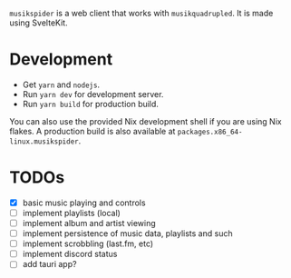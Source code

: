 `musikspider` is a web client that works with `musikquadrupled`. It is made using SvelteKit.

# Development

- Get `yarn` and `nodejs`.
- Run `yarn dev` for development server.
- Run `yarn build` for production build.

You can also use the provided Nix development shell if you are using Nix flakes.
A production build is also available at `packages.x86_64-linux.musikspider`.

# TODOs

- [x] basic music playing and controls
- [ ] implement playlists (local)
- [ ] implement album and artist viewing
- [ ] implement persistence of music data, playlists and such
- [ ] implement scrobbling (last.fm, etc)
- [ ] implement discord status
- [ ] add tauri app?
